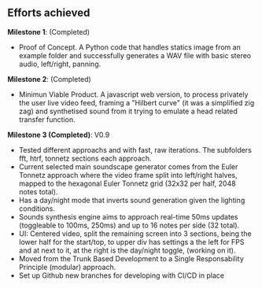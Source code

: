 ## Efforts achieved

**Milestone 1**: (Completed)

- Proof of Concept. A Python code that handles statics image from an example folder and successfully generates a WAV file with basic stereo audio, left/right, panning.

**Milestone 2**: (Completed) 

- Minimun Viable Product. A javascript web version, to process privately the user live video feed, framing a "Hilbert curve" (it was a simplified zig zag) and synthetised sound from it trying to emulate a head related transfer function.

**Milestone 3 (Completed)**: V0.9

- Tested different approachs and with fast, raw iterations. The subfolders fft, htrf, tonnetz sections each approach.  
- Current selected main soundscape generator comes from the Euler Tonnetz approach where the video frame split into left/right halves, mapped to the hexagonal Euler Tonnetz grid (32x32 per half, 2048 notes total).
- Has a day/night mode that inverts sound generation given the lighting conditions.
- Sounds synthesis engine aims to approach real-time 50ms updates (toggleable to 100ms, 250ms) and up to 16 notes per side (32 total).
- UI: Centered video, split the remaining screen into 3 sections, being the lower half for the start/top, to upper div has settings a the left for FPS and at next to it, at the right is the day/night toggle, (working on it).
- Moved from the Trunk Based Development to a Single Responsability Principle (modular) approach.
- Set up Github new branches for developing with CI/CD in place
